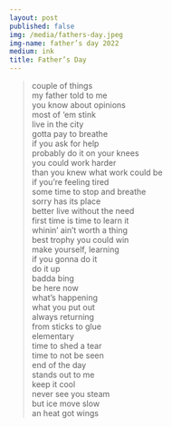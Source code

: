 ```yaml
---
layout: post
published: false
img: /media/fathers-day.jpeg
img-name: father’s day 2022
medium: ink
title: Father’s Day
---
```

  
   
> couple of things  
> my father told to me  
> you know about opinions  
> most of ‘em stink  
> live in the city  
> gotta pay to breathe  
> if you ask for help  
> probably do it on your knees  
> you could work harder  
> than you knew what work could be  
> if you’re feeling tired  
> some time to stop and breathe  
> sorry has its place  
> better live without the need  
> first time is time to learn it  
> whinin’ ain’t worth a thing  
> best trophy you could win  
> make yourself, learning  
> if you gonna do it  
> do it up  
> badda bing  
> be here now  
> what’s happening  
> what you put out  
> always returning  
> from sticks to glue  
> elementary  
> time to shed a tear  
> time to not be seen  
> end of the day  
> stands out to me  
> keep it cool  
> never see you steam  
> but ice move slow  
> an heat got wings  
